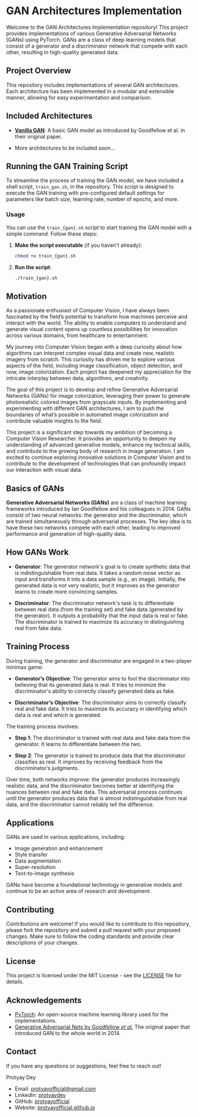 # GAN Architectures Implementation

Welcome to the GAN Architectures Implementation repository! This project provides implementations of various Generative Adversarial Networks (GANs) using PyTorch. GANs are a class of deep learning models that consist of a generator and a discriminator network that compete with each other, resulting in high-quality generated data.

## Project Overview

This repository includes implementations of several GAN architectures. Each architecture has been implemented in a modular and extensible manner, allowing for easy experimentation and comparison.

## Included Architectures

- **[Vanilla GAN](./AdversarialNets.py)**: A basic GAN model as introduced by Goodfellow et al. in their original paper.
<!-- - **Deep Convolutional GAN (DCGAN)**: An improvement over the vanilla GAN by using convolutional layers, which helps in generating more realistic images.
<!-- - **Conditional GAN (cGAN)**: A GAN variant where the generator and discriminator receive additional information (e.g., class labels) to condition the generation process.
- **Wasserstein GAN (WGAN)**: An alternative to the traditional GANs that uses the Wasserstein distance to improve training stability and the quality of generated samples.
- **Wasserstein GAN with Gradient Penalty (WGAN-GP)**: An enhanced version of WGAN that includes a gradient penalty term to further stabilize the training process.
- **Least Squares GAN (LSGAN)**: A GAN variant that uses least squares loss instead of binary cross-entropy, aiming to address some of the issues with vanishing gradients. -->
- More architectures to be included soon...

## Running the GAN Training Script

To streamline the process of training the GAN model, we have included a shell script, `train_gan.sh`, in the repository. This script is designed to execute the GAN training with pre-configured default settings for parameters like batch size, learning rate, number of epochs, and more.

### Usage

You can use the `train_{gan}.sh` script to start training the GAN model with a simple command. Follow these steps:

1. **Make the script executable** (if you haven't already):
    ```bash
    chmod +x train_{gan}.sh
    ```

2. **Run the script**:
    ```bash
    ./train_{gan}.sh
    ```

## Motivation
As a passionate enthusiast of Computer Vision, I have always been fascinated by the field’s potential to transform how machines perceive and interact with the world. The ability to enable computers to understand and generate visual content opens up countless possibilities for innovation across various domains, from healthcare to entertainment.

My journey into Computer Vision began with a deep curiosity about how algorithms can interpret complex visual data and create new, realistic imagery from scratch. This curiosity has driven me to explore various aspects of the field, including image classification, object detection, and now, image colorization. Each project has deepened my appreciation for the intricate interplay between data, algorithms, and creativity.

The goal of this project is to develop and refine Generative Adversarial Networks (GANs) for image colorization, leveraging their power to generate photorealistic colored images from grayscale inputs. By implementing and experimenting with different GAN architectures, I aim to push the boundaries of what’s possible in automated image colorization and contribute valuable insights to the field.

This project is a significant step towards my ambition of becoming a Computer Vision Researcher. It provides an opportunity to deepen my understanding of advanced generative models, enhance my technical skills, and contribute to the growing body of research in image generation. I am excited to continue exploring innovative solutions in Computer Vision and to contribute to the development of technologies that can profoundly impact our interaction with visual data.

## Basics of GANs
**Generative Adversarial Networks (GANs)** are a class of machine learning frameworks introduced by Ian Goodfellow and his colleagues in 2014. GANs consist of two neural networks: the generator and the discriminator, which are trained simultaneously through adversarial processes. The key idea is to have these two networks compete with each other, leading to improved performance and generation of high-quality data.

## How GANs Work
- **Generator**: The generator network's goal is to create synthetic data that is indistinguishable from real data. It takes a random noise vector as input and transforms it into a data sample (e.g., an image). Initially, the generated data is not very realistic, but it improves as the generator learns to create more convincing samples.

- **Discriminator**: The discriminator network's task is to differentiate between real data (from the training set) and fake data (generated by the generator). It outputs a probability that the input data is real or fake. The discriminator is trained to maximize its accuracy in distinguishing real from fake data.

## Training Process
During training, the generator and discriminator are engaged in a two-player minimax game:

- **Generator’s Objective**: The generator aims to fool the discriminator into believing that its generated data is real. It tries to minimize the discriminator's ability to correctly classify generated data as fake.
 
- **Discriminator’s Objective**: The discriminator aims to correctly classify real and fake data. It tries to maximize its accuracy in identifying which data is real and which is generated.

The training process involves:

- **Step 1**: The discriminator is trained with real data and fake data from the generator. It learns to differentiate between the two.

- **Step 2**: The generator is trained to produce data that the discriminator classifies as real. It improves by receiving feedback from the discriminator’s judgments.

Over time, both networks improve: the generator produces increasingly realistic data, and the discriminator becomes better at identifying the nuances between real and fake data. This adversarial process continues until the generator produces data that is almost indistinguishable from real data, and the discriminator cannot reliably tell the difference.

## Applications
GANs are used in various applications, including:

- Image generation and enhancement
- Style transfer
- Data augmentation
- Super-resolution
- Text-to-image synthesis

GANs have become a foundational technology in generative models and continue to be an active area of research and development.

## Contributing
Contributions are welcome! If you would like to contribute to this repository, please fork the repository and submit a pull request with your proposed changes. Make sure to follow the coding standards and provide clear descriptions of your changes.

## License
This project is licensed under the MIT License - see the [LICENSE](./LICENSE) file for details.


## Acknowledgements

- [PyTorch](https://pytorch.org/): An open-source machine learning library used for the implementations.
- [Generative Adversarial Nets by Goodfellow _et al._](https://arxiv.org/pdf/1406.2661) The original paper that introduced GAN to the whole world in 2014.

## Contact
If you have any questions or suggestions, feel free to reach out!

Protyay Dey
- Email: [protyayofficial@gmail.com](mailto:protyayofficial.gmail.com)
- LinkedIn: [protyaydey](https:www.linkedin.com/in/protyaydey)
- GitHub: [protyayofficial](https://www.github.com/protyayofficial)
- Website: [protyayofficial.github.io](https://protyayofficial.github.io)